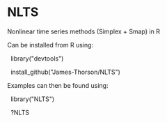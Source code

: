 NLTS
====

Nonlinear time series methods (Simplex + Smap) in R

Can be installed from R using:

&nbsp;&nbsp;library("devtools")

&nbsp;&nbsp;install_github("James-Thorson/NLTS")

Examples can then be found using:

&nbsp;&nbsp;library("NLTS")

&nbsp;&nbsp;?NLTS



